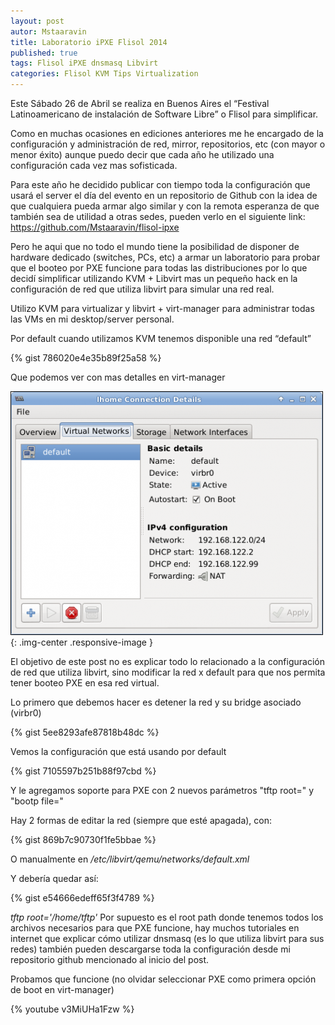 ```yaml
---
layout: post
autor: Mstaaravin
title: Laboratorio iPXE Flisol 2014
published: true
tags: Flisol iPXE dnsmasq Libvirt
categories: Flisol KVM Tips Virtualization
---
```


Este Sábado 26 de Abril se realiza en Buenos Aires el “Festival Latinoamericano de instalación de Software Libre” o Flisol para simplificar.

Como en muchas ocasiones en ediciones anteriores me he encargado de la configuración y administración de red, mirror, repositorios, etc (con mayor o menor éxito) aunque puedo decir que cada año he utilizado una configuración cada vez mas sofisticada.

Para este año he decidido publicar con tiempo toda la configuración que usará el server el día del evento en un repositorio de Github con la idea de que cualquiera pueda armar algo similar y con la remota esperanza de que también sea de utilidad a otras sedes, pueden verlo en el siguiente link:
<https://github.com/Mstaaravin/flisol-ipxe>

Pero he aqui que no todo el mundo tiene la posibilidad de disponer de hardware dedicado (switches, PCs, etc) a armar un laboratorio para probar que el booteo por PXE funcione para todas las distribuciones por lo que decidí simplificar utilizando KVM + Libvirt mas un pequeño hack en la configuración de red que utiliza libvirt para simular una red real.

Utilizo KVM para virtualizar y libvirt + virt-manager para administrar todas las VMs en mi desktop/server personal.

Por default cuando utilizamos KVM tenemos disponible una red “default”

{% gist 786020e4e35b89f25a58 %}

Que podemos ver con mas detalles en virt-manager

![](/public/img/lhome-Connection-Details_001-500x390.png){: .img-center .responsive-image }

El objetivo de este post no es explicar todo lo relacionado a la configuración de red que utiliza libvirt, sino modificar la red x default para que nos permita tener booteo PXE en esa red virtual.

Lo primero que debemos hacer es detener la red y su bridge asociado (virbr0)

{% gist 5ee8293afe87818b48dc %}

Vemos la configuración que está usando por default

{% gist 7105597b251b88f97cbd %}

Y le agregamos soporte para PXE con 2 nuevos parámetros
"tftp root=" y "bootp file="

Hay 2 formas de editar la red (siempre que esté apagada), con:

{% gist 869b7c90730f1fe5bbae %}

O manualmente en _/etc/libvirt/qemu/networks/default.xml_

Y debería quedar así:

{% gist e54666edeff65f3f4789 %}

_tftp root='/home/tftp'_ Por supuesto es el root path donde tenemos todos los archivos necesarios para que PXE funcione, hay muchos tutoriales en internet que explicar cómo utilizar dnsmasq (es lo que utiliza libvirt para sus redes) también pueden descargarse toda la configuración desde mi repositorio github mencionado al inicio del post.

Probamos que funcione (no olvidar seleccionar PXE como primera opción de boot en virt-manager)

{% youtube v3MiUHa1Fzw %}